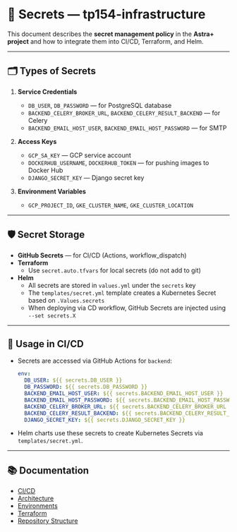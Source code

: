 # 🔐 Secrets — tp154-infrastructure

This document describes the **secret management policy** in the **Astra+ project** and how to integrate them into CI/CD, Terraform, and Helm.

---

## 🗂 Types of Secrets

1. **Service Credentials**
   - `DB_USER`, `DB_PASSWORD` — for PostgreSQL database  
   - `BACKEND_CELERY_BROKER_URL`, `BACKEND_CELERY_RESULT_BACKEND` — for Celery  
   - `BACKEND_EMAIL_HOST_USER`, `BACKEND_EMAIL_HOST_PASSWORD` — for SMTP  

2. **Access Keys**
   - `GCP_SA_KEY` — GCP service account  
   - `DOCKERHUB_USERNAME`, `DOCKERHUB_TOKEN` — for pushing images to Docker Hub  
   - `DJANGO_SECRET_KEY` — Django secret key  

3. **Environment Variables**
   - `GCP_PROJECT_ID`, `GKE_CLUSTER_NAME`, `GKE_CLUSTER_LOCATION`  

---

## 🛡 Secret Storage

- **GitHub Secrets** — for CI/CD (Actions, workflow_dispatch)  
- **Terraform**
  - Use `secret.auto.tfvars` for local secrets (do not add to git)  
- **Helm**
  - All secrets are stored in `values.yml` under the `secrets` key  
  - The `templates/secret.yml` template creates a Kubernetes Secret based on `.Values.secrets`  
  - When deploying via CD workflow, GitHub Secrets are injected using `--set secrets.X`  

---

## 🔑 Usage in CI/CD

- Secrets are accessed via GitHub Actions for `backend`:
  ```yaml
  env:
    DB_USER: ${{ secrets.DB_USER }}
    DB_PASSWORD: ${{ secrets.DB_PASSWORD }}
    BACKEND_EMAIL_HOST_USER: ${{ secrets.BACKEND_EMAIL_HOST_USER }}
    BACKEND_EMAIL_HOST_PASSWORD: ${{ secrets.BACKEND_EMAIL_HOST_PASSWORD }}
    BACKEND_CELERY_BROKER_URL: ${{ secrets.BACKEND_CELERY_BROKER_URL }}
    BACKEND_CELERY_RESULT_BACKEND: ${{ secrets.BACKEND_CELERY_RESULT_BACKEND }}
    DJANGO_SECRET_KEY: ${{ secrets.DJANGO_SECRET_KEY }}
  ```
- Helm charts use these secrets to create Kubernetes Secrets via `templates/secret.yml`.

---

## 📚 Documentation
- [CI/CD](./docs/ci-cd.md)  
- [Architecture](./docs/architecture.md)  
- [Environments](./docs/environments.md)  
- [Terraform](./docs/terraform.md)  
- [Repository Structure](./docs/repo-structure.md)  
